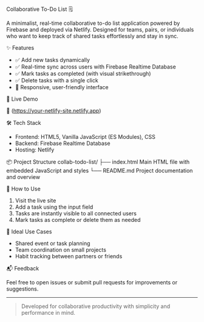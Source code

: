 Collaborative To-Do List 🗒️

A minimalist, real-time collaborative to-do list application powered by Firebase and deployed via Netlify. Designed for teams, pairs, or individuals who want to keep track of shared tasks effortlessly and stay in sync.

✨ Features

- ✅ Add new tasks dynamically
- ✅ Real-time sync across users with Firebase Realtime Database
- ✅ Mark tasks as completed (with visual strikethrough)
- ✅ Delete tasks with a single click
- 📱 Responsive, user-friendly interface

🚀 Live Demo

🔗 (https://your-netlify-site.netlify.app) 

🛠️ Tech Stack

- Frontend: HTML5, Vanilla JavaScript (ES Modules), CSS
- Backend: Firebase Realtime Database
- Hosting: Netlify

📦 Project Structure
collab-todo-list/
├── index.html        Main HTML file with embedded JavaScript and styles
└── README.md         Project documentation and overview

📄 How to Use

1. Visit the live site
2. Add a task using the input field
3. Tasks are instantly visible to all connected users
4. Mark tasks as complete or delete them as needed

🧠 Ideal Use Cases

- Shared event or task planning
- Team coordination on small projects
- Habit tracking between partners or friends

📬 Feedback

Feel free to open issues or submit pull requests for improvements or suggestions.

---

> Developed for collaborative productivity with simplicity and performance in mind.
